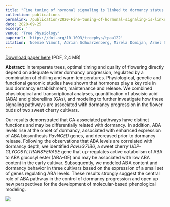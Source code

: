 ```yaml
---
title: "Fine tuning of hormonal signaling is linked to dormancy status in sweet cherry flower buds"
collection: publications
permalink: /publication/2020-Fine-tuning-of-hormonal-signaling-is-linked-to-dormancy-status-in-sweet-cherry-flower-buds
date: 2020-09-25
excerpt: ''
venue: 'Tree Physiology'
paperurl: 'https://doi.org/10.1093/treephys/tpaa122'
citation: 'Noémie Vimont, Adrian Schwarzenberg, Mirela Domijan, Armel S. L. Donkpegan, Rémi Beauvieux, Loïck Dantec, Mustapha Arkoun, Frank Jamois, Jean-Claude Yvin, Philip A. Wigge, Elisabeth Dirlewanger, Sandra Cortijo, Bénédicte Wenden (2020), "Fine tuning of hormonal signaling is linked to dormancy status in sweet cherry flower buds", <i>Tree Physiology</i> tpaa122'
---
```

<i class="ai ai-biorxiv"></i> [Download paper here](https://www.biorxiv.org/content/10.1101/423871v3.full.pdf) (PDF, 2,4 MB)

**Abstract**: In temperate trees, optimal timing and quality of flowering directly depend on adequate winter dormancy progression, regulated by a combination of chilling and warm temperatures. Physiological, genetic and functional genomic studies have shown that hormones play a key role in bud dormancy establishment, maintenance and release. We combined physiological and transcriptional analyses, quantification of abscisic acid (ABA) and gibberellins (GAs), and modeling to further investigate how these signaling pathways are associated with dormancy progression in the flower buds of two sweet cherry cultivars.

Our results demonstrated that GA-associated pathways have distinct functions and may be differentially related with dormancy. In addition, ABA levels rise at the onset of dormancy, associated with enhanced expression of ABA biosynthesis <i>PavNCED</i> genes, and decreased prior to dormancy release. Following the observations that ABA levels are correlated with dormancy depth, we identified <i>PavUG71B6</i>, a sweet cherry <i>UDP-GLYCOSYLTRANSFERASE</i> gene that up-regulates active catabolism of ABA to ABA glucosyl ester (ABA-GE) and may be associated with low ABA content in the early cultivar. Subsequently, we modeled ABA content and dormancy behavior in three cultivars based on the expression of a small set of genes regulating ABA levels. These results strongly suggest the central role of ABA pathway in the control of dormancy progression and open up new perspectives for the development of molecular-based phenological modeling.

<img src='/bwenden/images/Modelling-ABA.png' />

<script type="text/javascript" src="https://d1bxh8uas1mnw7.cloudfront.net/assets/embed.js"></script><div class="altmetric-embed" data-badge-type="donut" data-altmetric-id="48806785" />

<script type="text/javascript" src="https://d1bxh8uas1mnw7.cloudfront.net/assets/embed.js"></script><div class="altmetric-embed" data-badge-type="donut" data-altmetric-id="91285037"></div>
